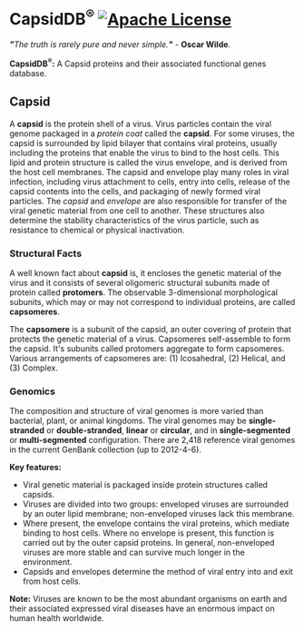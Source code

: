 # CapsidDB<sup>®</sup> [![Apache License](https://img.shields.io/badge/license-Apache-blue.svg)](https://github.com/CapsidDB/CapsidDB/blob/master/LICENSE)
<i><b>"</b>The truth is rarely pure and never simple.<b>"</b></i> - <b>Oscar Wilde</b>.

<b>CapsidDB<sup>®</sup>:</b>&nbsp;A Capsid proteins and their associated functional genes database.

## Capsid
A <b>capsid</b> is the protein shell of a virus. Virus particles contain the viral genome packaged in a <i>protein coat</i> called the <b>capsid</b>. For some viruses, the capsid is surrounded by lipid bilayer that contains viral proteins, usually including the proteins that enable the virus to bind to the host cells. This lipid and protein structure is called the virus envelope, and is derived from the host cell membranes. The capsid and envelope play many roles in viral infection, including virus attachment to cells, entry into cells, release of the capsid contents into the cells, and packaging of newly formed viral particles. The <i>capsid</i> and <i>envelope</i> are also responsible for transfer of the viral genetic material from one cell to another. These structures also determine the stability characteristics of the virus particle, such as resistance to chemical or physical inactivation.

### Structural Facts
A well known fact about <b>capsid</b> is, it encloses the genetic material of the virus and it consists of several oligomeric structural subunits made of protein called <b>protomers</b>. The observable 3-dimensional morphological subunits, which may or may not correspond to individual proteins, are called <b>capsomeres</b>.

The <b>capsomere</b> is a subunit of the capsid, an outer covering of protein that protects the genetic material of a virus. Capsomeres self-assemble to form the capsid. It's subunits called protomers aggregate to form capsomeres. Various arrangements of capsomeres are: (1) Icosahedral, (2) Helical, and (3) Complex.

### Genomics
The composition and structure of viral genomes is more varied than bacterial, plant, or animal kingdoms. The viral genomes may be <b>single-stranded</b> or <b>double-stranded</b>, <b>linear</b> or <b>circular</b>, and in <b>single-segmented</b> or <b>multi-segmented</b> configuration. There are 2,418 reference viral genomes in the current GenBank collection (up to 2012-4-6).

<b>Key features:</b>
- Viral genetic material is packaged inside protein structures called capsids.
- Viruses are divided into two groups: enveloped viruses are surrounded by an outer lipid membrane; non-enveloped viruses lack this membrane.
- Where present, the envelope contains the viral proteins, which mediate binding to host cells. Where no envelope is present, this function is carried out by the outer capsid proteins. In general, non-enveloped viruses are more stable and can survive much longer in the environment.
- Capsids and envelopes determine the method of viral entry into and exit from host cells.

<b>Note:</b> Viruses are known to be the most abundant organisms on earth and their associated expressed viral diseases have an enormous impact on human health worldwide.
